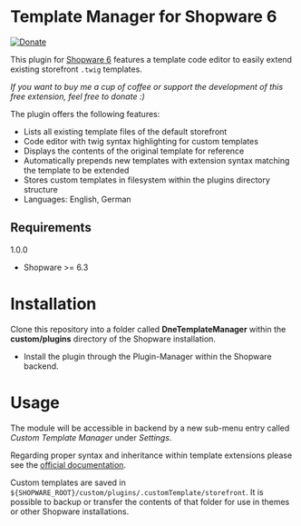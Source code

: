 Template Manager for Shopware 6
=====
[![Donate](https://www.paypalobjects.com/en_US/DK/i/btn/btn_donateCC_LG.gif)](https://www.paypal.com/cgi-bin/webscr?cmd=_s-xclick&hosted_button_id=88UMDD53QSYK6&source=url)

This plugin for [Shopware 6](https://www.shopware.de) features a template code editor to easily extend existing storefront
`.twig` templates.

_If you want to buy me a cup of coffee or support the development of this free extension, feel free to donate :)_

The plugin offers the following features:

* Lists all existing template files of the default storefront
* Code editor with twig syntax highlighting for custom templates
* Displays the contents of the original template for reference
* Automatically prepends new templates with extension syntax matching the template to be extended
* Stores custom templates in filesystem within the plugins directory structure
* Languages: English, German

Requirements
-----

1.0.0
* Shopware >= 6.3

Installation
====
Clone this repository into a folder called **DneTemplateManager** within the **custom/plugins** directory of the Shopware installation.

* Install the plugin through the Plugin-Manager within the Shopware backend.

Usage
=====
The module will be accessible in backend by a new sub-menu entry called _Custom Template Manager_ under _Settings_.

Regarding proper syntax and inheritance within template extensions please see the
[official documentation](https://docs.shopware.com/en/shopware-platform-dev-en/developer-guide/storefront/templates?category=shopware-platform-dev-en/developer-guide/storefront).

Custom templates are saved in `${SHOPWARE_ROOT}/custom/plugins/.customTemplate/storefront`. It is possible to backup
or transfer the contents of that folder for use in themes or other Shopware installations.
